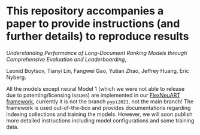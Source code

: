 # This repository accompanies a paper to provide instructions (and further details) to reproduce results

*Understanding Performance of Long-Document Ranking Models through Comprehensive Evaluation and Leaderboarding*, 

Leonid Boytsov, Tianyi Lin, Fangwei Gao, Yutian Zhao, Jeffrey Huang, Eric Nyberg.

All the models except neural Model 1 (which we were not able to release due to patenting/licensing issues) are implemented in our [FlexNeuART framework](https://github.com/oaqa/FlexNeuART/tree/pypi2021), currently it is not the branch `pypi2021`, not the main branch! The framework is used out-of-the-box and provides documentations regarding indexing collections and training the models. However, we will soon publish more detailed instructions including model configurations and some training data.
